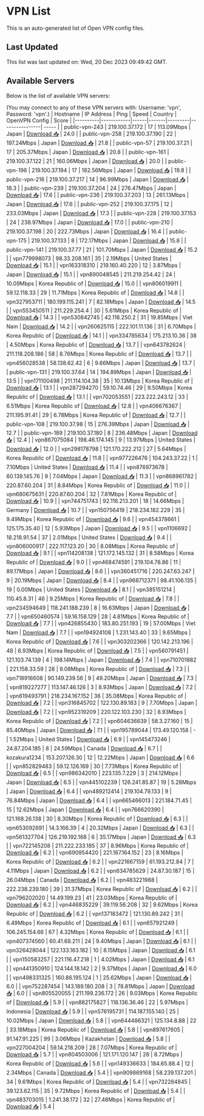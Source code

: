 # VPN List

This is an auto-generated list of Open VPN config files.

## Last Updated

This list was last updated on: Wed, 20 Dec 2023 09:49:42 GMT.

## Available Servers

Below is the list of available VPN servers:

(You may connect to any of these VPN servers with: Username: 'vpn', Password: 'vpn'.)
| Hostname | IP Address | Ping | Speed | Country | OpenVPN Config | Score |
|----------|------------|------|-------|---------|----------------| ----- |
| public-vpn-243 | 219.100.37.172 | 17 | 113.09Mbps | Japan | [Download 📥](./configs/server_0_JP.ovpn) | 24.0 |
| public-vpn-258 | 219.100.37.190 | 22 | 197.24Mbps | Japan | [Download 📥](./configs/server_1_JP.ovpn) | 21.8 |
| public-vpn-57 | 219.100.37.21 | 17 | 205.37Mbps | Japan | [Download 📥](./configs/server_2_JP.ovpn) | 20.8 |
| public-vpn-161 | 219.100.37.122 | 21 | 160.06Mbps | Japan | [Download 📥](./configs/server_3_JP.ovpn) | 20.0 |
| public-vpn-196 | 219.100.37.194 | 17 | 182.56Mbps | Japan | [Download 📥](./configs/server_4_JP.ovpn) | 19.8 |
| public-vpn-216 | 219.100.37.217 | 14 | 96.99Mbps | Japan | [Download 📥](./configs/server_5_JP.ovpn) | 18.3 |
| public-vpn-239 | 219.100.37.204 | 24 | 276.47Mbps | Japan | [Download 📥](./configs/server_6_JP.ovpn) | 17.6 |
| public-vpn-236 | 219.100.37.203 | 13 | 261.13Mbps | Japan | [Download 📥](./configs/server_7_JP.ovpn) | 17.6 |
| public-vpn-252 | 219.100.37.175 | 12 | 233.03Mbps | Japan | [Download 📥](./configs/server_8_JP.ovpn) | 17.3 |
| public-vpn-228 | 219.100.37.153 | 24 | 238.97Mbps | Japan | [Download 📥](./configs/server_9_JP.ovpn) | 17.0 |
| public-vpn-210 | 219.100.37.198 | 20 | 222.73Mbps | Japan | [Download 📥](./configs/server_10_JP.ovpn) | 16.4 |
| public-vpn-175 | 219.100.37.133 | 8 | 172.17Mbps | Japan | [Download 📥](./configs/server_11_JP.ovpn) | 15.8 |
| public-vpn-141 | 219.100.37.77 | 21 | 101.70Mbps | Japan | [Download 📥](./configs/server_12_JP.ovpn) | 15.2 |
| vpn779998073 | 98.33.208.161 | 35 | 2.19Mbps | United States | [Download 📥](./configs/server_13_US.ovpn) | 15.1 |
| vpn163318310 | 219.160.40.220 | 12 | 3.87Mbps | Japan | [Download 📥](./configs/server_14_JP.ovpn) | 15.1 |
| vpn890048545 | 211.219.254.42 | 24 | 10.09Mbps | Korea Republic of | [Download 📥](./configs/server_15_KR.ovpn) | 15.0 |
| vpn806019911 | 59.12.118.33 | 29 | 11.71Mbps | Korea Republic of | [Download 📥](./configs/server_16_KR.ovpn) | 14.8 |
| vpn327953711 | 180.199.115.241 | 7 | 82.18Mbps | Japan | [Download 📥](./configs/server_17_JP.ovpn) | 14.5 |
| vpn553450511 | 211.229.254.4 | 30 | 5.61Mbps | Korea Republic of | [Download 📥](./configs/server_18_KR.ovpn) | 14.3 |
| vpn530842745 | 42.116.250.2 | 31 | 19.85Mbps | Viet Nam | [Download 📥](./configs/server_19_VN.ovpn) | 14.2 |
| vpn260625115 | 222.101.11.136 | 31 | 6.70Mbps | Korea Republic of | [Download 📥](./configs/server_20_KR.ovpn) | 14.1 |
| vpn334785634 | 175.213.10.36 | 38 | 4.50Mbps | Korea Republic of | [Download 📥](./configs/server_21_KR.ovpn) | 13.7 |
| vpn643782624 | 211.118.208.186 | 58 | 8.76Mbps | Korea Republic of | [Download 📥](./configs/server_22_KR.ovpn) | 13.7 |
| vpn456028538 | 58.138.62.42 | 6 | 9.66Mbps | Japan | [Download 📥](./configs/server_23_JP.ovpn) | 13.7 |
| public-vpn-131 | 219.100.37.64 | 14 | 194.89Mbps | Japan | [Download 📥](./configs/server_24_JP.ovpn) | 13.5 |
| vpn171100498 | 211.114.104.38 | 35 | 10.13Mbps | Korea Republic of | [Download 📥](./configs/server_25_KR.ovpn) | 13.1 |
| vpn287294270 | 59.10.74.46 | 29 | 9.50Mbps | Korea Republic of | [Download 📥](./configs/server_26_KR.ovpn) | 13.1 |
| vpn702053551 | 223.222.243.12 | 33 | 6.51Mbps | Korea Republic of | [Download 📥](./configs/server_27_KR.ovpn) | 12.8 |
| vpn406676367 | 211.195.91.41 | 29 | 6.78Mbps | Korea Republic of | [Download 📥](./configs/server_28_KR.ovpn) | 12.7 |
| public-vpn-108 | 219.100.37.98 | 15 | 276.39Mbps | Japan | [Download 📥](./configs/server_29_JP.ovpn) | 12.7 |
| public-vpn-189 | 219.100.37.180 | 8 | 236.48Mbps | Japan | [Download 📥](./configs/server_30_JP.ovpn) | 12.4 |
| vpn867075084 | 198.46.174.145 | 9 | 13.97Mbps | United States | [Download 📥](./configs/server_31_US.ovpn) | 12.0 |
| vpn298178798 | 121.170.222.212 | 27 | 5.64Mbps | Korea Republic of | [Download 📥](./configs/server_32_KR.ovpn) | 11.8 |
| vpn977226476 | 104.243.37.22 | 1 | 7.10Mbps | United States | [Download 📥](./configs/server_33_US.ovpn) | 11.4 |
| vpn876973678 | 60.139.145.76 | 9 | 7.04Mbps | Japan | [Download 📥](./configs/server_34_JP.ovpn) | 11.3 |
| vpn868961782 | 220.87.60.204 | 31 | 8.84Mbps | Korea Republic of | [Download 📥](./configs/server_35_KR.ovpn) | 11.0 |
| vpn680675631 | 220.87.60.204 | 32 | 7.81Mbps | Korea Republic of | [Download 📥](./configs/server_36_KR.ovpn) | 10.9 |
| vpn744751743 | 92.116.213.201 | 18 | 14.66Mbps | Germany | [Download 📥](./configs/server_37_DE.ovpn) | 10.7 |
| vpn150756419 | 218.234.182.229 | 35 | 9.49Mbps | Korea Republic of | [Download 📥](./configs/server_38_KR.ovpn) | 9.6 |
| vpn454378661 | 125.175.35.40 | 12 | 5.93Mbps | Japan | [Download 📥](./configs/server_39_JP.ovpn) | 9.5 |
| vpn1106692 | 18.218.91.54 | 37 | 2.01Mbps | United States | [Download 📥](./configs/server_40_US.ovpn) | 9.4 |
| vpn806000917 | 222.117.123.20 | 30 | 8.08Mbps | Korea Republic of | [Download 📥](./configs/server_41_KR.ovpn) | 9.1 |
| vpn114208138 | 121.172.145.132 | 31 | 8.58Mbps | Korea Republic of | [Download 📥](./configs/server_42_KR.ovpn) | 9.0 |
| vpn468474591 | 219.104.78.86 | 11 | 89.17Mbps | Japan | [Download 📥](./configs/server_43_JP.ovpn) | 8.6 |
| vpn360451716 | 220.247.63.247 | 9 | 20.19Mbps | Japan | [Download 📥](./configs/server_44_JP.ovpn) | 8.4 |
| vpn968712371 | 98.41.106.135 | 19 | 0.00Mbps | United States | [Download 📥](./configs/server_45_US.ovpn) | 8.1 |
| vpn385151214 | 110.45.8.31 | 46 | 9.25Mbps | Korea Republic of | [Download 📥](./configs/server_46_KR.ovpn) | 7.8 |
| vpn234594649 | 118.241.188.239 | 8 | 16.63Mbps | Japan | [Download 📥](./configs/server_47_JP.ovpn) | 7.7 |
| vpn650460574 | 59.16.158.129 | 28 | 4.81Mbps | Korea Republic of | [Download 📥](./configs/server_48_KR.ovpn) | 7.7 |
| vpn426855430 | 183.80.251.193 | 19 | 57.00Mbps | Viet Nam | [Download 📥](./configs/server_49_VN.ovpn) | 7.7 |
| vpn194924108 | 1.231.143.40 | 33 | 9.65Mbps | Korea Republic of | [Download 📥](./configs/server_50_KR.ovpn) | 7.6 |
| vpn303202366 | 120.142.213.196 | 48 | 6.93Mbps | Korea Republic of | [Download 📥](./configs/server_51_KR.ovpn) | 7.5 |
| vpn560791451 | 121.103.74.139 | 4 | 198.14Mbps | Japan | [Download 📥](./configs/server_52_JP.ovpn) | 7.4 |
| vpn710701882 | 221.158.33.59 | 28 | 9.08Mbps | Korea Republic of | [Download 📥](./configs/server_53_KR.ovpn) | 7.3 |
| vpn718916608 | 90.149.239.56 | 9 | 49.20Mbps | Japan | [Download 📥](./configs/server_54_JP.ovpn) | 7.3 |
| vpn819227277 | 113.147.46.126 | 3 | 8.93Mbps | Japan | [Download 📥](./configs/server_55_JP.ovpn) | 7.2 |
| vpn619493791 | 218.234.167.152 | 36 | 35.08Mbps | Korea Republic of | [Download 📥](./configs/server_56_KR.ovpn) | 7.2 |
| vpn316845702 | 122.130.89.183 | 9 | 7.70Mbps | Japan | [Download 📥](./configs/server_57_JP.ovpn) | 7.2 |
| vpn952319209 | 220.122.103.230 | 32 | 8.93Mbps | Korea Republic of | [Download 📥](./configs/server_58_KR.ovpn) | 7.2 |
| vpn604636639 | 58.3.27.160 | 15 | 85.40Mbps | Japan | [Download 📥](./configs/server_59_JP.ovpn) | 7.1 |
| vpn195789044 | 173.49.120.158 | - | 1.52Mbps | United States | [Download 📥](./configs/server_60_US.ovpn) | 6.9 |
| vpn145473246 | 24.87.204.185 | 8 | 24.59Mbps | Canada | [Download 📥](./configs/server_61_CA.ovpn) | 6.7 |
| kozakura1234 | 153.207.126.30 | 12 | 12.22Mbps | Japan | [Download 📥](./configs/server_62_JP.ovpn) | 6.6 |
| vpn852829483 | 59.12.126.169 | 30 | 7.73Mbps | Korea Republic of | [Download 📥](./configs/server_63_KR.ovpn) | 6.5 |
| vpn986342010 | 223.135.7.229 | 3 | 214.12Mbps | Japan | [Download 📥](./configs/server_64_JP.ovpn) | 6.5 |
| vpn445102239 | 126.241.85.87 | 19 | 5.28Mbps | Japan | [Download 📥](./configs/server_65_JP.ovpn) | 6.4 |
| vpn489212414 | 219.104.79.133 | 9 | 76.84Mbps | Japan | [Download 📥](./configs/server_66_JP.ovpn) | 6.4 |
| vpn665466013 | 221.184.71.45 | 15 | 12.62Mbps | Japan | [Download 📥](./configs/server_67_JP.ovpn) | 6.4 |
| vpn766620390 | 121.168.26.138 | 30 | 8.30Mbps | Korea Republic of | [Download 📥](./configs/server_68_KR.ovpn) | 6.3 |
| vpn653092691 | 14.3.166.39 | 4 | 20.32Mbps | Japan | [Download 📥](./configs/server_69_JP.ovpn) | 6.3 |
| vpn561327704 | 126.219.192.168 | 6 | 35.17Mbps | Japan | [Download 📥](./configs/server_70_JP.ovpn) | 6.3 |
| vpn722145208 | 211.222.233.185 | 37 | 8.96Mbps | Korea Republic of | [Download 📥](./configs/server_71_KR.ovpn) | 6.2 |
| vpn690954420 | 221.167.164.152 | 23 | 8.16Mbps | Korea Republic of | [Download 📥](./configs/server_72_KR.ovpn) | 6.2 |
| vpn221667159 | 61.193.212.84 | 7 | 4.11Mbps | Japan | [Download 📥](./configs/server_73_JP.ovpn) | 6.2 |
| vpn634785629 | 24.87.30.187 | 15 | 26.04Mbps | Canada | [Download 📥](./configs/server_74_CA.ovpn) | 6.2 |
| vpn483221988 | 222.238.239.180 | 39 | 31.37Mbps | Korea Republic of | [Download 📥](./configs/server_75_KR.ovpn) | 6.2 |
| vpn796202020 | 14.49.199.23 | 41 | 23.03Mbps | Korea Republic of | [Download 📥](./configs/server_76_KR.ovpn) | 6.2 |
| vpn446835229 | 39.119.56.208 | 32 | 9.62Mbps | Korea Republic of | [Download 📥](./configs/server_77_KR.ovpn) | 6.2 |
| vpn137183472 | 121.130.89.242 | 31 | 6.49Mbps | Korea Republic of | [Download 📥](./configs/server_78_KR.ovpn) | 6.1 |
| vpn657921249 | 106.245.154.66 | 67 | 4.32Mbps | Korea Republic of | [Download 📥](./configs/server_79_KR.ovpn) | 6.1 |
| vpn407374560 | 60.41.68.211 | 24 | 9.40Mbps | Japan | [Download 📥](./configs/server_80_JP.ovpn) | 6.1 |
| vpn326428044 | 122.133.163.182 | 10 | 8.15Mbps | Japan | [Download 📥](./configs/server_81_JP.ovpn) | 6.1 |
| vpn150583257 | 221.116.47.218 | 1 | 4.02Mbps | Japan | [Download 📥](./configs/server_82_JP.ovpn) | 6.1 |
| vpn441350910 | 124.144.18.142 | 2 | 9.37Mbps | Japan | [Download 📥](./configs/server_83_JP.ovpn) | 6.0 |
| vpn498331325 | 160.86.195.124 | 1 | 25.62Mbps | Japan | [Download 📥](./configs/server_84_JP.ovpn) | 6.0 |
| vpn752287454 | 143.189.180.208 | 3 | 78.81Mbps | Japan | [Download 📥](./configs/server_85_JP.ovpn) | 6.0 |
| vpn805520055 | 211.199.236.172 | 26 | 9.03Mbps | Korea Republic of | [Download 📥](./configs/server_86_KR.ovpn) | 5.9 |
| vpn882175827 | 118.136.36.46 | 22 | 5.97Mbps | Indonesia | [Download 📥](./configs/server_87_ID.ovpn) | 5.9 |
| vpn576195731 | 114.187.155.140 | 25 | 10.02Mbps | Japan | [Download 📥](./configs/server_88_JP.ovpn) | 5.8 |
| vpn644486321 | 125.134.8.88 | 22 | 33.18Mbps | Korea Republic of | [Download 📥](./configs/server_89_KR.ovpn) | 5.8 |
| vpn897617605 | 91.147.91.225 | 99 | 3.06Mbps | Kazakhstan | [Download 📥](./configs/server_90_KZ.ovpn) | 5.8 |
| vpn227004204 | 59.14.218.209 | 28 | 7.07Mbps | Korea Republic of | [Download 📥](./configs/server_91_KR.ovpn) | 5.7 |
| vpn804503006 | 121.171.120.147 | 28 | 8.72Mbps | Korea Republic of | [Download 📥](./configs/server_92_KR.ovpn) | 5.6 |
| vpn149336633 | 184.65.88.4 | 12 | 2.34Mbps | Canada | [Download 📥](./configs/server_93_CA.ovpn) | 5.4 |
| vpn909869168 | 58.239.137.201 | 34 | 9.61Mbps | Korea Republic of | [Download 📥](./configs/server_94_KR.ovpn) | 5.4 |
| vpn732284845 | 39.123.62.115 | 35 | 9.72Mbps | Korea Republic of | [Download 📥](./configs/server_95_KR.ovpn) | 5.4 |
| vpn483703015 | 1.241.38.172 | 32 | 27.48Mbps | Korea Republic of | [Download 📥](./configs/server_96_KR.ovpn) | 5.4 |
